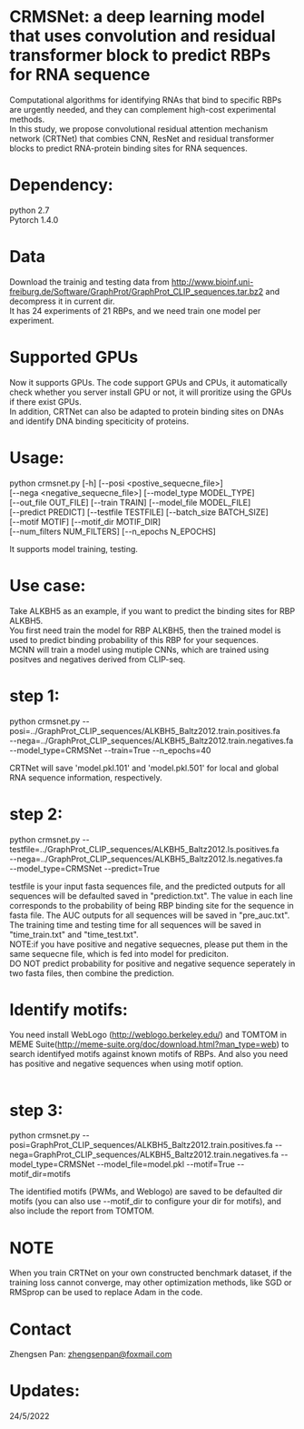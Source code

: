 # CRMSNet: a deep learning model that uses convolution and residual transformer block to predict RBPs for RNA sequence  
Computational algorithms for identifying RNAs that bind to specific RBPs are urgently needed, and they can complement high-cost experimental methods.  <br>
In this study, we propose convolutional residual attention mechanism network (CRTNet) that combies CNN, ResNet and residual transformer blocks to predict RNA-protein binding sites for RNA sequences.   <br>

# Dependency:
python 2.7 <br>
Pytorch 1.4.0 <br>

# Data 
Download the trainig and testing data from http://www.bioinf.uni-freiburg.de/Software/GraphProt/GraphProt_CLIP_sequences.tar.bz2 and decompress it in current dir.  <br>
It has 24 experiments of 21 RBPs, and we need train one model per experiment. <br>

# Supported GPUs
Now it supports GPUs. The code support GPUs and CPUs, it automatically check whether you server install GPU or not, it will proritize using the GPUs if there exist GPUs. <br> In addition, CRTNet can also be adapted to protein binding sites on DNAs and identify DNA binding speciticity of proteins.  <br>

# Usage:
python crmsnet.py [-h] [--posi <postive_sequecne_file>] <br>
                 [--nega <negative_sequecne_file>] [--model_type MODEL_TYPE] <br>
                 [--out_file OUT_FILE] [--train TRAIN] [--model_file MODEL_FILE] <br>
                 [--predict PREDICT] [--testfile TESTFILE] [--batch_size BATCH_SIZE] <br>
                 [--motif MOTIF] [--motif_dir MOTIF_DIR]<br>
                 [--num_filters NUM_FILTERS] [--n_epochs N_EPOCHS] <br>
                 
It supports model training, testing. <br>

# Use case:
Take ALKBH5 as an example, if you want to predict the binding sites for RBP ALKBH5. <br>
You first need train the model for RBP ALKBH5, then the trained model is used to predict binding probability of this RBP for your sequences.  <br>
MCNN will train a  model using mutiple CNNs, which are trained using positves and negatives derived from CLIP-seq. <br>

# step 1:
python crmsnet.py 
--posi=../GraphProt_CLIP_sequences/ALKBH5_Baltz2012.train.positives.fa  <br> 
--nega=../GraphProt_CLIP_sequences/ALKBH5_Baltz2012.train.negatives.fa <br>
--model_type=CRMSNet --train=True --n_epochs=40 <br>

CRTNet will save 'model.pkl.101' and 'model.pkl.501' for local and global RNA sequence information, respectively.<br>

# step 2:
python crmsnet.py --testfile=../GraphProt_CLIP_sequences/ALKBH5_Baltz2012.ls.positives.fa  <br>
--nega=../GraphProt_CLIP_sequences/ALKBH5_Baltz2012.ls.negatives.fa  <br>
--model_type=CRMSNet --predict=True <br>

testfile is your input fasta sequences file, and the predicted outputs for all sequences will be defaulted saved in "prediction.txt". The value in each line corresponds to the probability of being RBP binding site for the sequence in fasta file. The AUC outputs for all sequences will be saved in "pre_auc.txt". The training time and testing time for all sequences will be saved in "time_train.txt" and "time_test.txt". <br>
NOTE:if you have positive and negative sequecnes, please put them in the same sequecne file, which is fed into model for prediciton. <br> 
DO NOT predict probability for positive and negative sequence seperately in two fasta files, then combine the prediction. <br>

# Identify motifs:
You need install WebLogo (http://weblogo.berkeley.edu/) and TOMTOM in MEME Suite(http://meme-suite.org/doc/download.html?man_type=web) to search identifyed motifs against known motifs of RBPs. And also you need has positive and negative sequences when using motif option. <br> 
<br>
# step 3:
python crmsnet.py --posi=GraphProt_CLIP_sequences/ALKBH5_Baltz2012.train.positives.fa --nega=GraphProt_CLIP_sequences/ALKBH5_Baltz2012.train.negatives.fa --model_type=CRMSNet --model_file=model.pkl --motif=True --motif_dir=motifs

The identified motifs (PWMs, and Weblogo) are saved to be defaulted dir motifs (you can also use --motif_dir to configure your dir for motifs), and also include the report from TOMTOM.

# NOTE
When you train CRTNet on your own constructed benchmark dataset, if the training loss cannot converge, may other optimization methods, like SGD or RMSprop can be used to replace Adam in the code.  <br>

# Contact
Zhengsen Pan: zhengsenpan@foxmail.com <br>

# Updates:
24/5/2022 <br>
